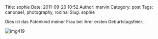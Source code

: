 Title: sophie
Date: 2011-09-20 10:52
Author: marvin
Category: post
Tags: canonae1, photography, rodinal
Slug: sophie

Dies ist das Patenkind meiner Frau bei ihrer ersten Geburtstagsfeier...

![img419]({filename}/images/6161973973_68f8ec73b1_b.jpg)

